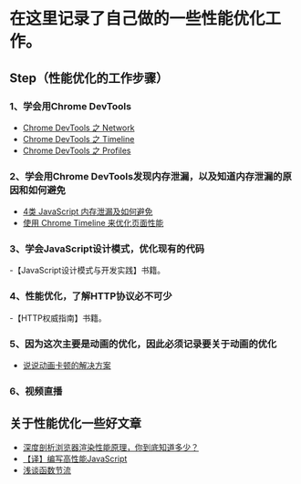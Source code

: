 # 在这里记录了自己做的一些性能优化工作。


## Step（性能优化的工作步骤）

### 1、学会用Chrome DevTools

- [Chrome DevTools 之 Network](http://www.jianshu.com/p/471950517b07)
- [Chrome DevTools 之 Timeline](http://www.jianshu.com/p/b8cdcd9bfad8)
- [Chrome DevTools 之 Profiles](http://www.jianshu.com/p/504bde348956)

### 2、学会用Chrome DevTools发现内存泄漏，以及知道内存泄漏的原因和如何避免

- [4类 JavaScript 内存泄漏及如何避免](http://jinlong.github.io/2016/05/01/4-Types-of-Memory-Leaks-in-JavaScript-and-How-to-Get-Rid-Of-Them/)
- [使用 Chrome Timeline 来优化页面性能](https://blog.coding.net/blog/Chome-Timeline)

### 3、学会JavaScript设计模式，优化现有的代码

-【JavaScript设计模式与开发实践】书籍。

### 4、性能优化，了解HTTP协议必不可少

-【HTTP权威指南】书籍。

### 5、因为这次主要是动画的优化，因此必须记录要关于动画的优化

- [说说动画卡顿的解决方案](https://segmentfault.com/a/1190000006708777)

### 6、视频直播


## 关于性能优化一些好文章

- [深度剖析浏览器渲染性能原理，你到底知道多少？](http://www.jianshu.com/p/a32b890c29b1)
- [【译】编写高性能JavaScript](http://www.alloyteam.com/2012/11/performance-writing-efficient-javascript/#prettyPhoto)
- [浅谈函数节流](http://www.alloyteam.com/2012/11/javascript-throttle/)
